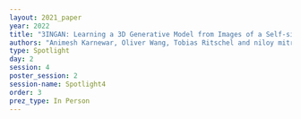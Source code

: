 ```yaml
---
layout: 2021_paper
year: 2022
title: "3INGAN: Learning a 3D Generative Model from Images of a Self-similar Scene"
authors: "Animesh Karnewar, Oliver Wang, Tobias Ritschel and niloy mitra"
type: Spotlight
day: 2
session: 4
poster_session: 2
session-name: Spotlight4
order: 3
prez_type: In Person
---
```

